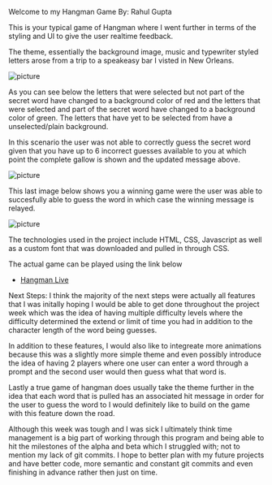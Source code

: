 Welcome to my Hangman Game
By: Rahul Gupta

This is your typical game of Hangman where I went further in terms of the styling and UI to give the user realtime feedback. 

The theme, essentially the background image, music and typewriter styled letters arose from a trip to a speakeasy bar I visted in New Orleans. 

![picture](./assets/screenshotgame.png)

As you can see below the letters that were selected but not part of the secret word have changed to a background color of red and the letters that were selected and part of the secret word have changed to a background color of green. The letters that have yet to be selected from have a unselected/plain background. 

In this scenario the user was not able to correctly guess the secret word given that you have up to 6 incorrect guesses available to you at which point the complete gallow is shown and the updated message above.

![picture](./assets/screenshotgame2.png)

This last image below shows you a winning game were the user was able to succesfully able to guess the word in which case the winning message is relayed.

![picture](./assets/screenshotgame3.png)

The technologies used in the project include HTML, CSS, Javascript as well as a custom font that was downloaded and pulled in through CSS.

The actual game can be played using the link below
* [Hangman Live](https://rahulgupta15.github.io/hangman/)

Next Steps: I think the majority of the next steps were actually all features that I was initally hoping I would be able to get done throughout the project week which was the idea of having multiple difficulty levels where the difficulty determined the extend or limit of time you had in addition to the character length of the word being guesses. 

In addition to these features, I would also like to integreate more animations because this was a slightly more simple theme and even possibly introduce the idea of having 2 players where one user can enter a word through a prompt and the second user would then guess what that word is. 

Lastly a true game of hangman does usually take the theme further in the idea that each word that is pulled has an associated hit message in order for the user to guess the word to I would definitely like to build on the game with this feature down the road. 

Although this week was tough and I was sick I ultimately think time management is a big part of working through this program and being able to hit the milestones of the alpha and beta which I struggled with; not to mention my lack of git commits. I hope to better plan with my future projects and have better code, more semantic and constant git commits and even finishing in advance rather then just on time. 